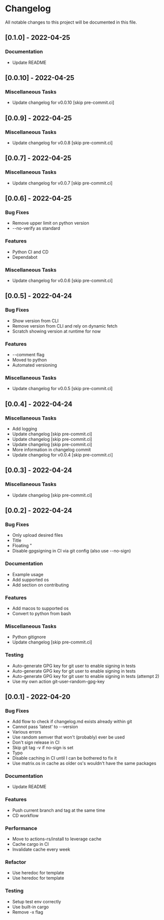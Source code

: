 # Changelog

All notable changes to this project will be documented in this file.

## [0.1.0] - 2022-04-25

### Documentation

- Update README

## [0.0.10] - 2022-04-25

### Miscellaneous Tasks

- Update changelog for v0.0.10 [skip pre-commit.ci]

## [0.0.9] - 2022-04-25

### Miscellaneous Tasks

- Update changelog for v0.0.8 [skip pre-commit.ci]

## [0.0.7] - 2022-04-25

### Miscellaneous Tasks

- Update changelog for v0.0.7 [skip pre-commit.ci]

## [0.0.6] - 2022-04-25

### Bug Fixes

- Remove upper limit on python version
- --no-verify as standard

### Features

- Python CI  and CD
- Dependabot

### Miscellaneous Tasks

- Update changelog for v0.0.6 [skip pre-commit.ci]

## [0.0.5] - 2022-04-24

### Bug Fixes

- Show version from CLI
- Remove version from CLI and rely on dynamic fetch
- Scratch showing version at runtime for now

### Features

- --comment flag
- Moved to python
- Automated versioning

### Miscellaneous Tasks

- Update changelog for v0.0.5 [skip pre-commit.ci]

## [0.0.4] - 2022-04-24

### Miscellaneous Tasks

- Add logging
- Update changelog [skip pre-commit.ci]
- Update changelog [skip pre-commit.ci]
- Update changelog [skip pre-commit.ci]
- More information in changelog commit
- Update changelog for v0.0.4 [skip pre-commit.ci]

## [0.0.3] - 2022-04-24

### Miscellaneous Tasks

- Update changelog [skip pre-commit.ci]

## [0.0.2] - 2022-04-24

### Bug Fixes

- Only upload desired files
- Title
- Floating "
- Disable gpgsigning in CI via git config (also use --no-sign)

### Documentation

- Example usage
- Add supported os
- Add section on contributing

### Features

- Add macos to supported os
- Convert to python from bash

### Miscellaneous Tasks

- Python gitignore
- Update changelog [skip pre-commit.ci]

### Testing

- Auto-generate  GPG key for git user to enable signing in tests
- Auto-generate  GPG key for git user to enable signing in tests
- Auto-generate  GPG key for git user to enable signing in tests (attempt 2)
- Use my own action git-user-random-gpg-key

## [0.0.1] - 2022-04-20

### Bug Fixes

- Add flow to check if changelog.md exists already within git
- Cannot pass 'latest' to --version
- Various errors
- Use random semver that won't (probably) ever be used
- Don't sign release in CI
- Skip git tag -v if no-sign is set
- Typo
- Disable caching in CI until I can be bothered to fix it
- Use matrix.os in cache as older os's wouldn't have the same packages

### Documentation

- Update README

### Features

- Push current branch and tag at the same time
- CD workflow

### Performance

- Move to actions-rs/install to leverage cache
- Cache cargo in CI
- Invalidate cache every week

### Refactor

- Use heredoc for template
- Use heredoc for template

### Testing

- Setup test env correctly
- Use built-in cargo
- Remove -x flag

<!-- generated by git-cliff -->
